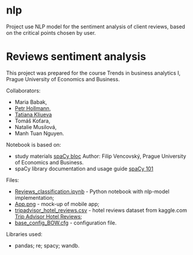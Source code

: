 # nlp
Project use NLP model for the sentiment analysis of client reviews, based on the critical points chosen by user.

# Reviews sentiment analysis
This project was prepared for the course Trends in business analytics I, Prague University of Economics and Business.

Collaborators:
- Maria Babak,
- [Petr Hollmann](https://github.com/phollmann1997/),
- [Tatiana Kliueva](https://github.com/tatianaklyueva/)
- Tomáš Koťara,
- Natalie Musilová,
- Manh Tuan Nguyen.

Notebook is based on:
- study materials [spaCy bloc](https://drive.google.com/drive/folders/1aXK1kXYgznppa2hf53jdNBk1Al8UuVUV) Author: Filip Vencovský, Prague University of Economics and Business.
- spaCy library documentation and usage guide [spaCy 101](https://drive.google.com/drive/folders/1aXK1kXYgznppa2hf53jdNBk1Al8UuVUV)

Files:
- [Reviews_classification.ipynb](https://github.com/tatianaklyueva/nlp/blob/main/Reviews_classification.ipynb) - Python notebook with nlp-model implementation;
- [App.png](https://github.com/tatianaklyueva/nlp/blob/main/Recenze.ipynb) - mock-up of mobile app;
- [tripadvisor_hotel_reviews.csv](https://github.com/tatianaklyueva/nlp/blob/main/tripadvisor_hotel_reviews.csv) -  hotel reviews dataset from kaggle.com  [Trip Advisor Hotel Reviews](https://www.kaggle.com/datasets/andrewmvd/trip-advisor-hotel-reviews?resource=download);
- [base_config_BOW.cfg](https://github.com/tatianaklyueva/nlp/blob/main/base_config_BOW.cfg) - configuration file. 

Libraries used:
- pandas; re; spacy; wandb.
